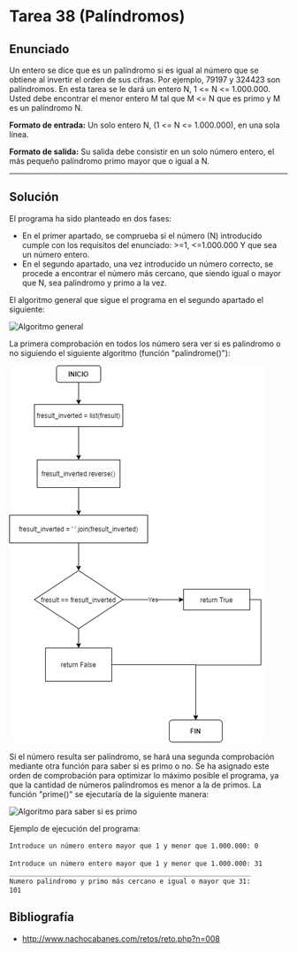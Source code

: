﻿# Tarea 38 (Palíndromos)

## Enunciado
Un entero se dice que es un palíndromo si es igual al número que se obtiene al invertir el orden de sus cifras. 
Por ejemplo, 79197 y 324423 son palíndromos. En esta tarea se le dará un entero N, 1 <= N <= 1.000.000. Usted 
debe encontrar el menor entero M tal que M <= N que es primo y M es un palíndromo N.

**Formato de entrada:**
Un solo entero N, (1 <= N <= 1.000.000), en una sola línea.

**Formato de salida:**
Su salida debe consistir en un solo número entero, el más pequeño palíndromo primo mayor que o igual a N.
___

## Solución
El programa ha sido planteado en dos fases:
- En el primer apartado, se comprueba si el número (N) introducido cumple con los requisitos del enunciado: >=1, 
<=1.000.000 Y que sea un número entero.
- En el segundo apartado, una vez introducido un número correcto, se procede a encontrar el número más cercano, que 
siendo igual o mayor que N, sea palindromo y primo a la vez.

El algoritmo general que sigue el programa en el segundo apartado el siguiente:

![Algoritmo general](https://github.com/IgorIrastorza/theegg_ai/blob/master/tarea_38/Pal%C3%ADndromos/diagrama%20de%20flujo_principal.png)
    
La primera comprobación en todos los número sera ver si es palindromo o no siguiendo el siguiente algoritmo (función "palindrome()"): 

![Algoritmo para saber si es palíndromo](https://github.com/IgorIrastorza/theegg_ai/blob/master/tarea_38/Pal%C3%ADndromos/diagrama%20de%20flujo_pal%C3%ADndromo.png)

Sí el número resulta ser palíndromo, se hará una segunda comprobación mediante otra función
para saber si es primo o no. Se ha asignado este orden de comprobación para optimizar lo máximo posible el programa, ya que 
la cantidad de números palíndromos es menor a la de primos. La función "prime()" se ejecutaría de la siguiente manera:

![Algoritmo para saber si es primo](https://github.com/IgorIrastorza/theegg_ai/blob/master/tarea_38/Pal%C3%ADndromos/diagrama%20de%20flujo_primo.png)

Ejemplo de ejecución del programa:

```
Introduce un número entero mayor que 1 y menor que 1.000.000: 0

Introduce un número entero mayor que 1 y menor que 1.000.000: 31
_____________________________________________________________
Numero palindromo y primo más cercano e igual o mayor que 31: 
101

```

## Bibliografía
- http://www.nachocabanes.com/retos/reto.php?n=008

